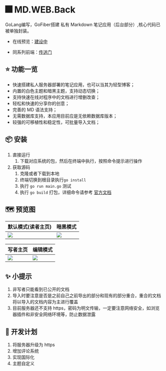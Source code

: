 # 🎆 MD.WEB.Back

GoLang编写，GoFiber搭建 私有 Markdown 笔记应用（后台部分）,核心代码已被单独封装。

- 在线预览：[建设中](https://gitee.com)

- 同系列前端：[传送门](https://gitee.com/FM107/MD.Web)

## ⭐️ 功能一览

- 快速搭建私人服务器部署的笔记应用，也可以当其为轻型博客；
- 内置的白色主题和暗黑主题，支持动态切换；
- 支持快速在线对程序中的文档进行增删改查；
- 轻松和快速的分享你的创意；
- 完善的 MD 语法支持；
- 无需数据库支持，本应用目前应是无依赖数据库版本；
- 较强的可移植性和稳定性，可批量导入文档；

## 📦 安装

1. 直接运行
   1. 下载对应系统的包，然后在终端中执行，按照命令提示进行操作
2. 获取源码
   1. 克隆或者下载到本地
   2. 终端切换到根目录执行`go install`
   3. 执行 `go run main.go` 测试
   4. 执行 `go build` 打包，详细命令请参考 [官方文档](https://go.dev/doc/)
## 🗺 预览图

| 默认模式(读者主页)                                           | 暗黑模式                                                    |
| ------------------------------------------------------------ | ----------------------------------------------------------- |
| ![](https://pic.imgdb.cn/item/63b16e282bbf0e7994722929.jpgg) | ![](https://pic.imgdb.cn/item/63b16e952bbf0e799472b40c.jpg) |

| 写者主页                                                    | 编辑模式                                                    |
| ----------------------------------------------------------- | ----------------------------------------------------------- |
| ![](https://pic.imgdb.cn/item/63b16e952bbf0e799472b40c.jpg) | ![](https://pic.imgdb.cn/item/63b170fc2bbf0e799475cdcf.jpg) |

## ✨ 小提示

1. 非写者只能看到已公开的文档
2. 导入时要注意是否是之前自己之前导出的部分和现有的部分重合，重合的文档将以导入的文档内容为主进行覆盖
3. 目前服务器还不支持 https，密码为明文传输，一定要注意网络安全，如浏览器插件和非安全网络环境等，防止数据泄露

## 📝 开发计划

1. 将服务器升级为 https
2. 增加评论系统
3. 实现国际化
4. 主题自定义
